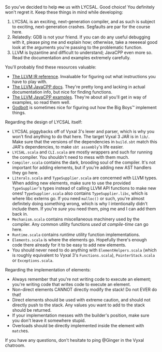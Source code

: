 So you've decided to help <s>me</s> us with LYCSAL. Good choice! You definitely won't regret it. Keep these things in mind while developing:
1. LYCSAL is an exciting, next-generation compiler, and as such is subject to exciting, next-generation crashes. Segfaults are par for the course here.
2. Relatedly: GDB is not your friend. If you can do any useful debugging with it, please ping me and explain how; otherwise, take a reeeeeal good look at the arguments you're passing to the problematic function.
3. LLVM is byzantine and difficult to understand; JavaCPP even more so. Read the documentation and examples extremely carefully.

You'll probably find these resources valuable:
* [The LLVM IR reference](https://www.llvm.org/docs/LangRef.html). Invaluable for figuring out what instructions you have to play with.
* [The LLVM JavaCPP docs](http://bytedeco.org/javacpp-presets/llvm/apidocs/). They're pretty long and lacking in actual documentation info, but nice for finding functions.
* [The LLVM JavaCPP examples](https://github.com/bytedeco/javacpp-presets/tree/master/llvm). They're about all you'll get in way of examples, so read them well.
* [Godbolt](https://godbolt.org/) is sometimes nice for figuring out how the Big Boys™ implement things.

Regarding the design of LYCSAL itself:
* LYCSAL piggybacks off of Vyxal 3's lexer and parser, which is why you won't find anything to do that here. The target Vyxal 3 JAR is in `lib/`. Make sure that the versions of the dependencies in `build.sbt` match this JAR's dependencies, to make `sbt assembly`'s life easier.
* `LYCSAL.scala` and `CLI.scala` are mostly wrappers and such for running the compiler. You shouldn't need to mess with them much.
* `Compiler.scala` contains the dark, brooding soul of the compiler. It's not important for adding elements, but if you're adding new AST handlers they go here.
* `Literals.scala` and `TypeSupplier.scala` are concerned with LLVM types. When adding new elements, make sure to use the provided `TypeSupplier`'s types instead of calling LLVM API functions to make new ones! `TypeSupplier.scala` also contains `TypeSupplier.libc`, which is where libc externs go. If you need `malloc()` or such, you're almost definitely doing something wrong, which is why I intentionally didn't include them. If you're _sure_ you need them, ping me and I can add them back in.
* `Mechanism.scala` contains miscellaneous machinery used by the compiler. Any common utility functions _used at compile-time_ can go here.
* `Runtime.scala` contains _runtime_ utility function implementations.
* `Elements.scala` is where the elements go. Hopefully there's enough code there already for it to be easy to add new elements.
* You should never need to do anything with `ElementHelpers.scala` (which is roughly equivalent to Vyxal 3's `Functions.scala`), `PointerStack.scala` or `Exceptions.scala`.

Regarding the implementation of elements:
* Always remember that you're not writing code to execute an element; you're writing code that writes code to execute an element.
* Non-direct elements CANNOT directly modify the stack! Do not EVER do that!
* Direct elements should be used with extreme caution, and should not directly push to the stack. Any values you want to add to the stack should be returned.
* If your implementation messes with the builder's position, make sure you don't leave it somewhere stupid.
* Overloads should be directly implemented inside the element with `match`es.

If you have any questions, don't hesitate to ping @Ginger in the Vyxal chatroom.
